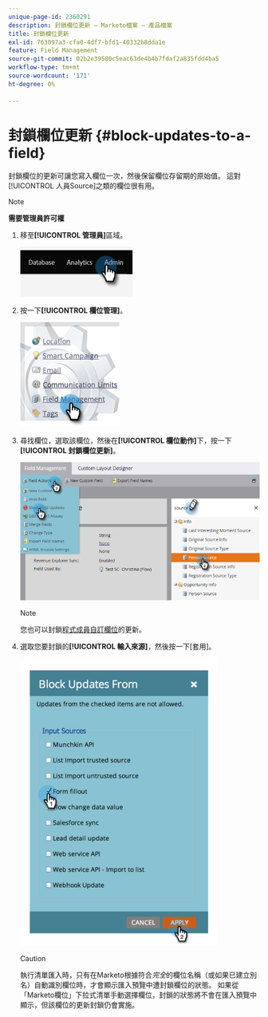 ```yaml
---
unique-page-id: 2360291
description: 封鎖欄位更新 — Marketo檔案 — 產品檔案
title: 封鎖欄位更新
exl-id: 763097a3-cfa0-4df7-bfd1-40332b8dda1e
feature: Field Management
source-git-commit: 02b2e39580c5eac63de4b4b7fdaf2a835fdd4ba5
workflow-type: tm+mt
source-wordcount: '171'
ht-degree: 0%

---
```


# 封鎖欄位更新 {#block-updates-to-a-field}

封鎖欄位的更新可讓您寫入欄位一次，然後保留欄位存留期的原始值。 這對[!UICONTROL 人員Source]之類的欄位很有用。

>[!NOTE]
>
>**需要管理員許可權**

1. 移至&#x200B;**[!UICONTROL 管理員]**&#x200B;區域。

   ![](assets/block-updates-to-a-field-1.png)

1. 按一下&#x200B;**[!UICONTROL 欄位管理]**。

   ![](assets/block-updates-to-a-field-2.png)

1. 尋找欄位，選取該欄位，然後在&#x200B;**[!UICONTROL 欄位動作]**&#x200B;下，按一下&#x200B;**[!UICONTROL 封鎖欄位更新]**。

   ![](assets/block-updates-to-a-field-3.png)

   >[!NOTE]
   >
   >您也可以封鎖[程式成員自訂欄位](/help/marketo/product-docs/core-marketo-concepts/programs/working-with-programs/program-member-custom-fields.md)的更新。

1. 選取您要封鎖的&#x200B;**[!UICONTROL 輸入來源]**，然後按一下[套用]。**&#x200B;**

   ![](assets/block-updates-to-a-field-4.png)

   >[!CAUTION]
   >
   >執行清單匯入時，只有在Marketo根據符合&#x200B;_完全_&#x200B;的欄位名稱（或如果已建立別名）自動識別欄位時，才會顯示匯入預覽中遭封鎖欄位的狀態。 如果從「Marketo欄位」下拉式清單手動選擇欄位，封鎖的狀態將不會在匯入預覽中顯示，但該欄位的更新封鎖仍會實施。
